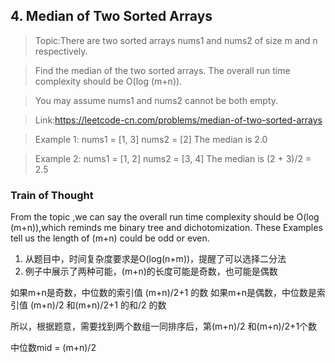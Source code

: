 ## 4. Median of Two Sorted Arrays

>Topic:There are two sorted arrays nums1 and nums2 of size m and n respectively.

>Find the median of the two sorted arrays. The overall run time complexity should be O(log (m+n)).

>You may assume nums1 and nums2 cannot be both empty.

>Link:https://leetcode-cn.com/problems/median-of-two-sorted-arrays

> Example 1:
> nums1 = [1, 3]
> nums2 = [2]
> The median is 2.0

> Example 2:
> nums1 = [1, 2]
> nums2 = [3, 4]
> The median is (2 + 3)/2 = 2.5

### Train of Thought

From the topic ,we can say the overall run time complexity should be O(log (m+n)),which reminds me binary tree and dichotomization.
These Examples tell us the length of (m+n) could be odd or even.

1. 从题目中，时间复杂度要求是O(log(n+m))，提醒了可以选择二分法
2. 例子中展示了两种可能，(m+n)的长度可能是奇数，也可能是偶数

如果m+n是奇数，中位数的索引值 (m+n)/2+1 的数
如果m+n是偶数，中位数是索引值 (m+n)/2 和(m+n)/2+1 的和/2 的数

所以，根据题意，需要找到两个数组一同排序后，第(m+n)/2 和(m+n)/2+1个数


中位数mid = (m+n)/2 



